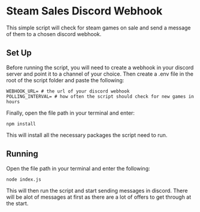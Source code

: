 # Steam Sales Discord Webhook

This simple script will check for steam games on sale and send a message of them to a chosen discord webhook.

## Set Up
Before running the script, you will need to create a webhook in your discord server and point it to a channel of your choice. 
Then create a .env file in the root of the script folder and paste the following:
```
WEBHOOK_URL= # the url of your discord webhook
POLLING_INTERVAL= # how often the script should check for new games in hours
```
Finally, open the file path in your terminal and enter:
```
npm install
```
This will install all the necessary packages the script need to run.

## Running
Open the file path in your terminal and enter the following:
```
node index.js
```
This will then run the script and start sending messages in discord. There will be alot of messages at first as there are a lot of offers to get through at the start.

